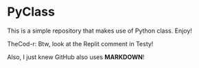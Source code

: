 # PyClass
This is a simple repository that makes use of Python class.
Enjoy!

TheCod-r: Btw, look at the Replit comment in Testy!

Also, I just knew GitHub also uses **MARKDOWN**!
